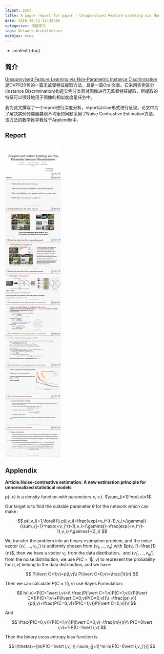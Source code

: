 ```yaml
---
layout: post
title: A paper report for paper - Unsupervised Feature Learning via Non-Parametric Instance Discrimination
date: 2018-10-11 12:32:00
categories: 深度学习
tags: Network-Architecture
mathjax: true
---
```


* content
{:toc}

## 简介

[Unsupervised Feature Learning via Non-Parametric Instance Discrimination](https://arxiv.org/abs/1805.01978)是CVPR2018的一篇无监督特征提取方法，且是一篇Oral文章。它采用实例区分(Instance Discrimination)构造实例分类器对图像进行无监督特征提取，所提取的特征可以很好地用于图像的相似度度量任务中。

我为此文撰写了一个report进行深度分析，report以slice形式进行呈现。论文中为了解决实例分类器类别不均衡的问题采用了Noise Contrastive Estimation方法，该方法的数学推导我放于Applendix中。





## Report

![report](/images/unsupervised-feature-extractor/report.png)

## Applendix

**Article:Noise-contrastive estimation: A new estimation principle for unnormalized statistical models**

$p(:,v)$ is a density function with parameters $v$, s.t. $\sum_{i=1}^np(i,v)=1$

Our target is to find the suitable parameter $\theta$ for the network which can make :

$$
p(i,v_i)=1,\forall i\\
p(i,v_i)=\frac{exp(<v_i^{t-1},v_i>/\gamma)}{\sum_{j=1}^nexp(<v_j^{t-1},v_i>/\gamma)}=\frac{exp(<v_i^{t-1},v_i>/\gamma)}{Z_i}
$$

We transfer the problem into an binary estimation problem, and the noise vector $(v_1',...,v_m')$ is  uniformly chosen from $(v_1,...,v_n)$ with $p(v_i')=\frac{1}{n}$, then we have a vector $v_i$, from the data distribution，and $(v_1',...,v_m')$ from the noise distribution, we use $P(C=1\vert i,v)$ to  represent the probability for  $(i,v)$ belong to the data distribution, and we have:

$$
P(i\vert C=1;v)=p(i,v)\\
P(i\vert C=0;v)=\frac{1}{n}
$$

Then we can calculate $P(C=1\vert i,v)$ use Bayes Formulation:

$$
h(i,v)=P(C=1\vert i,v)=\\
\frac{P(i\vert C=1;v)P(C=1;v)}{P(i\vert C=1)P(C=1;v)+P(i\vert C=0;v)P(C=0;v)}\\
=\frac{p(i,v)}{p(i,v)+\frac{P(C=0;v)}{P(C=1;v)}P(i\vert C=0;v)}\\
$$

And

$$
\frac{P(C=0;v)}{P(C=1;v)}P(i\vert C=0;v)=\frac{m}{n}\\
P(C=0\vert i,v)=1-P(C=1\vert i,v)
$$

Then the binary cross entropy loss function is:

$$
l(\theta)=-[ln(P(C=1\vert i,v_i))+\sum_{j=1}^m ln(P(C=0\vert i,v_j'))]
$$
